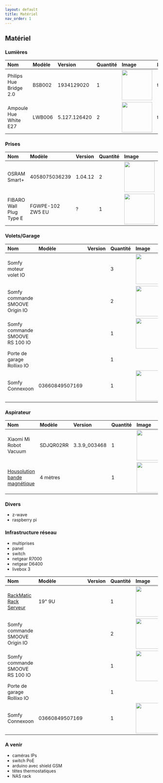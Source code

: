 ```yaml
---
layout: default
title: Matériel
nav_order: 1
---
```


## Matériel


### Lumières

| Nom                              | Modèle   | Version     | Quantité | Image    | Description |
|:---------------------------------|:---------|:------------|:---------|:---------|:------------|
| Philips Hue Bridge 2.0           | BSB002   |1934129020   |  1       | <img src="https://tinyurl.com/y4lagxb7" width="100"/>     |      todo       |
| Ampoule Hue White E27            | LWB006   |5.127.126420 |  2       | <img src="https://tinyurl.com/y6yfvx2e" width="100"/>     |     todo        |

### Prises

| Nom                              | Modèle           | Version     | Quantité | Image    | Description |
|:---------------------------------|:-----------------|:------------|:---------|:---------|:------------|
|  OSRAM Smart+                    | 4058075036239    | 1.04.12     |  2       | <img src="https://tinyurl.com/y63o6vvw" width="100"/>     |      todo       |
| FIBARO Wall Plug Type E          | FGWPE-102 ZW5 EU | ?           |  1       | <img src="https://tinyurl.com/y2z75gj2" width="100"/>     |     todo        |



### Volets/Garage

| Nom                              | Modèle         | Version     | Quantité | Image    | Description |
|:---------------------------------|:---------------|:------------|:---------|:---------|:------------|
| Somfy moteur volet IO            |                | |  3       | <img src="https://tinyurl.com/y4lagxb7" width="100"/>     |      todo       |
| Somfy commande SMOOVE Origin IO  |                | |  2       | <img src="https://tinyurl.com/y6pjmqv4" width="100"/>     |     todo        |
| Somfy commande SMOOVE RS 100 IO  |                | |  1       | <img src="https://tinyurl.com/y62jkbnk" width="100"/>     |     todo        |
| Porte de garage Rollixo IO       |                | |  1       |                                                           |     todo        |
| Somfy Connexoon                  | 03660849507169 | |  1       | <img src="https://tinyurl.com/y36vzd7n" width="100"/>     |     todo        |


### Aspirateur

| Nom                              | Modèle   | Version     | Quantité | Image    | Description |
|:---------------------------------|:---------|:------------|:---------|:---------|:------------|
| Xiaomi Mi Robot Vacuum           |SDJQR02RR |3.3.9_003468 |  1       | <img src="https://tinyurl.com/yxtftgue" width="100"/>     |      todo       |
| [Housolution bande magnétique](https://amzn.to/30RqY01)     | 4 mètres |             |  1       | <img src="https://tinyurl.com/y3ngumng" width="100"/>     |      todo       |


### Divers
 - z-wave
 - raspberry pi

### Infrastructure réseau
 - multiprises
 - panel
 - switch
 - netgear R7000
 - netgear D6400
 - livebox 3

| Nom                              | Modèle         | Version     | Quantité | Image    | Description |
|:---------------------------------|:---------------|:------------|:---------|:---------|:------------|
| [RackMatic Rack Serveur](https://amzn.to/2VjvMdM)           |  19" 9U        | |  1       | <img src="https://tinyurl.com/y2tloshc" width="100"/>     |      todo       |
| Somfy commande SMOOVE Origin IO  |                | |  2       | <img src="https://tinyurl.com/y6pjmqv4" width="100"/>     |     todo        |
| Somfy commande SMOOVE RS 100 IO  |                | |  1       | <img src="https://tinyurl.com/y62jkbnk" width="100"/>     |     todo        |
| Porte de garage Rollixo IO       |                | |  1       |                                                           |     todo        |
| Somfy Connexoon                  | 03660849507169 | |  1       | <img src="https://tinyurl.com/y36vzd7n" width="100"/>     |     todo        |





### A venir
 - caméras IPs
 - switch PoE
 - arduino avec shield GSM
 - têtes thermostatiques
 - NAS rack
